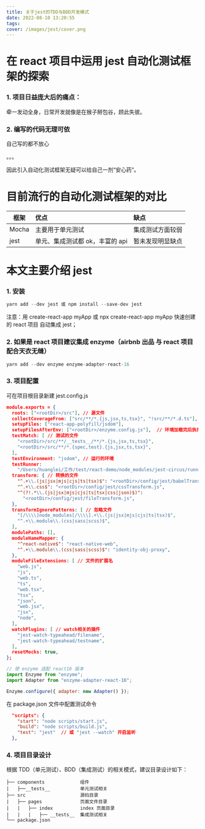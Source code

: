 ```yaml
---
title: 关于jest的TDD与BDD开发模式
date: 2022-08-10 13:20:55
tags:
cover: /images/jest/cover.png
---
```


# 在 react 项目中运用 jest 自动化测试框架的探索

### 1. 项目日益庞大后的痛点：

牵一发动全身，日常开发就像是在猴子掰包谷，顾此失彼。

### 2. 编写的代码无理可依

自己写的都不放心

。。。

因此引入自动化测试框架无疑可以给自己一剂“安心药”。

# 目前流行的自动化测试框架的对比

| 框架  | 优点                            | 缺点             |
| ----- | :------------------------------ | :--------------- |
| Mocha | 主要用于单元测试                | 集成测试方面较弱 |
| jest  | 单元、集成测试都 ok，丰富的 api | 暂未发现明显缺点 |

# 本文主要介绍 jest

### 1. 安装

```js
yarn add --dev jest 或 npm install --save-dev jest
```

注意：用 create-react-app myApp 或 npx create-react-app myApp 快速创建的 react 项目 自动集成 jest；

### 2. 如果是 react 项目建议集成 enzyme（airbnb 出品 与 react 项目配合天衣无缝）

```js
yarn add --dev enzyme enzyme-adapter-react-16
```

### 3. 项目配置

可在项目根目录新建 jest.config.js

```json
module.exports = {
  roots: ["<rootDir>/src"], // 源文件
  collectCoverageFrom: ["src/**/*.{js,jsx,ts,tsx}", "!src/**/*.d.ts"],  // 生成测试报告需要收集的文件
  setupFiles: ["react-app-polyfill/jsdom"],
  setupFilesAfterEnv: ["<rootDir>/enzyme.config.js"],  // 环境加载完后执行的文件，这里代表的意思是环境加载完后执行在根目录下的enzyme.config.js文件，如下：
  testMatch: [ // 测试的文件
    "<rootDir>/src/**/__tests__/**/*.{js,jsx,ts,tsx}",
    "<rootDir>/src/**/*.{spec,test}.{js,jsx,ts,tsx}",
  ],
  testEnvironment: "jsdom", // 运行的环境
  testRunner:
    "/Users/huanglei/工作/test/react-demo/node_modules/jest-circus/runner.js",
  transform: { // 转换的文件
    "^.+\\.(js|jsx|mjs|cjs|ts|tsx)$": "<rootDir>/config/jest/babelTransform.js",
    "^.+\\.css$": "<rootDir>/config/jest/cssTransform.js",
    "^(?!.*\\.(js|jsx|mjs|cjs|ts|tsx|css|json)$)":
      "<rootDir>/config/jest/fileTransform.js",
  },
  transformIgnorePatterns: [ // 忽略文件
    "[/\\\\]node_modules[/\\\\].+\\.(js|jsx|mjs|cjs|ts|tsx)$",
    "^.+\\.module\\.(css|sass|scss)$",
  ],
  modulePaths: [],
  moduleNameMapper: {
    "^react-native$": "react-native-web",
    "^.+\\.module\\.(css|sass|scss)$": "identity-obj-proxy",
  },
  moduleFileExtensions: [ // 文件的扩展名
    "web.js",
    "js",
    "web.ts",
    "ts",
    "web.tsx",
    "tsx",
    "json",
    "web.jsx",
    "jsx",
    "node",
  ],
  watchPlugins: [ // watch相关的插件
    "jest-watch-typeahead/filename",
    "jest-watch-typeahead/testname",
  ],
  resetMocks: true,
};

```

```js
// 使 enzyme 适配 react16 版本
import Enzyme from "enzyme";
import Adapter from "enzyme-adapter-react-16";

Enzyme.configure({ adapter: new Adapter() });
```

在 package.json 文件中配置测试命令

```json
  "scripts": {
    "start": "node scripts/start.js",
    "build": "node scripts/build.js",
    "test": "jest"  // 或 "jest --watch" 开启监听
  },
```

### 4. 项目目录设计

根据 TDD（单元测试）、BDD（集成测试）的相关模式，建议目录设计如下：

```text
├── components             组件
|   ├──__tests__           单元测试相关
├── src                    源码目录
|   ├── pages              页面文件目录
|   |   ├── index          index 页面目录
|   |   |   ├── __tests__  集成测试相关
└── package.json
```
